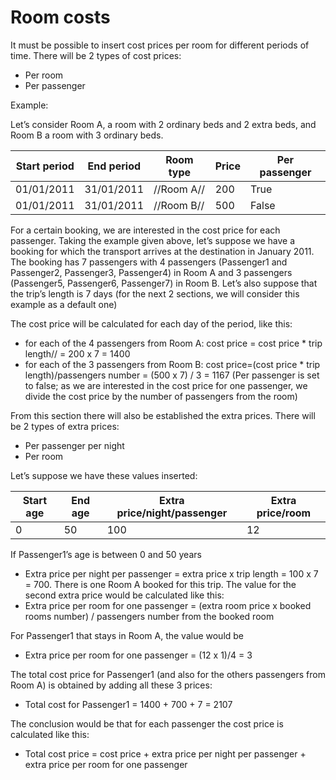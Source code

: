# Room costs

It must be possible to insert cost prices per room for different periods of time. There will be 2 types of cost prices:

* Per room
* Per passenger

Example:

Let’s consider Room A, a room with 2 ordinary beds and 2 extra beds, and Room B a room with 3 ordinary beds.

| Start period | End period | Room type  | Price | Per passenger |
| ------------ | ---------- | ---------- | ----- | ------------- |
| 01/01/2011   | 31/01/2011 | //Room A// | 200   | True          |
| 01/01/2011   | 31/01/2011 | //Room B// | 500   | False         |

For a certain booking, we are interested in the cost price for each passenger. Taking the example given above, let’s suppose we have a booking for which the transport arrives at the destination in January 2011. The booking has 7 passengers with 4 passengers (Passenger1 and Passenger2, Passenger3, Passenger4) in Room A and 3 passengers (Passenger5, Passenger6, Passenger7) in Room B. Let’s also suppose that the trip’s length is 7 days (for the next 2 sections, we will consider this example as a default one)

The cost price will be calculated for each day of the period, like this:

* for each of the 4 passengers from Room A: cost price = cost price \* trip length// = 200 x 7 = 1400
* for each of the 3 passengers from Room B: cost price=(cost price \* trip length)/passengers number = (500 x 7) / 3 = 1167 (Per passenger is set to false; as we are interested in the cost price for one passenger, we divide the cost price by the number of passengers from the room)

From this section there will also be established the extra prices. There will be 2 types of extra prices:

* Per passenger per night
* Per room

Let’s suppose we have these values inserted:

| Start age | End age | Extra price/night/passenger | Extra price/room |
| --------- | ------- | --------------------------- | ---------------- |
| 0         | 50      | 100                         | 12               |

If Passenger1’s age is between 0 and 50 years

* Extra price per night per passenger = extra price x trip length = 100 x 7 = 700. There is one Room A booked for this trip. The value for the second extra price would be calculated like this:
* Extra price per room for one passenger = (extra room price x booked rooms number) / passengers number from the booked room

For Passenger1 that stays in Room A, the value would be

* Extra price per room for one passenger = (12 x 1)/4 = 3

The total cost price for Passenger1 (and also for the others passengers from Room A) is obtained by adding all these 3 prices:

* Total cost for Passenger1 = 1400 + 700 + 7 = 2107

The conclusion would be that for each passenger the cost price is calculated like this:

* Total cost price = cost price + extra price per night per passenger + extra price per room for one passenger
